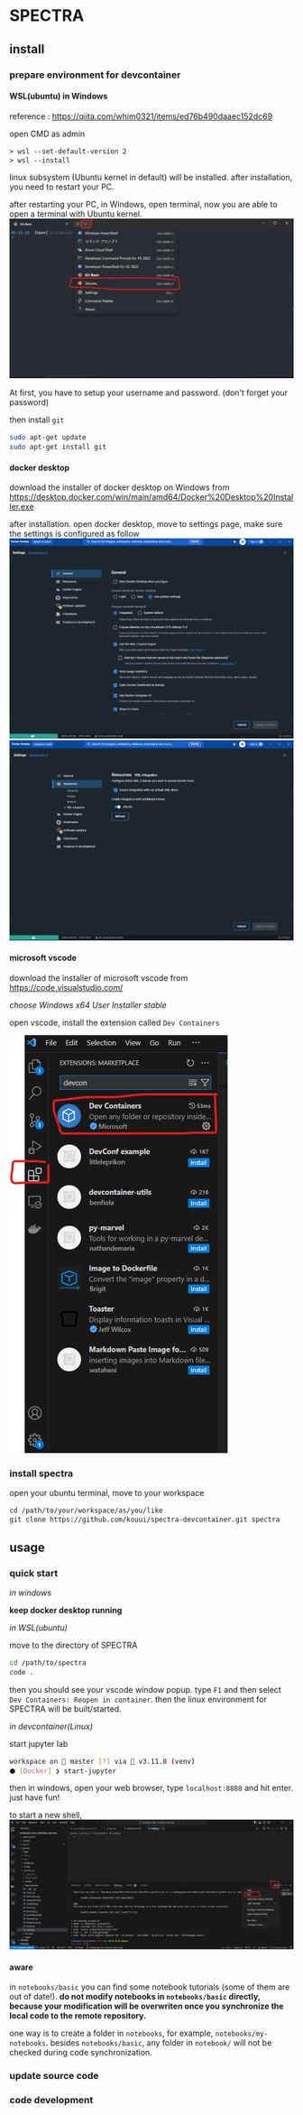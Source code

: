 # SPECTRA

## install

### prepare environment for devcontainer

#### WSL(ubuntu) in Windows

reference : <https://qiita.com/whim0321/items/ed76b490daaec152dc69>

open CMD as admin

```
> wsl --set-default-version 2
> wsl --install
```

linux subsystem (Ubuntu kernel in default) will be installed.
after installation, you need to restart your PC.

after restarting your PC,  in Windows, open terminal, now you are able to open a terminal with Ubuntu kernel. 
![fig5](figures/fig5.png)

At first, you have to setup your username and password. (don't forget your password)

then install `git`

```bash
sudo apt-get update
sudo apt-get install git
```

#### docker desktop

download the installer of docker desktop on Windows from
<https://desktop.docker.com/win/main/amd64/Docker%20Desktop%20Installer.exe>

after installation. open docker desktop, move to settings page, make sure the settings is configured as follow
![fig1](figures/fig1.png)
![fig2](figures/fig2.png)

#### microsoft vscode

download the installer of microsoft vscode from <https://code.visualstudio.com/>

*choose Windows x64 User Installer stable*

open vscode, install the extension called `Dev Containers`

![fig3](figures/fig3.png)

### install spectra

open your ubuntu terminal, move to your workspace

```
cd /path/to/your/workspace/as/you/like
git clone https://github.com/kouui/spectra-devcontainer.git spectra
```

## usage

### quick start

*in windows*

**keep docker desktop running**

*in WSL(ubuntu)*

move to the directory of SPECTRA

```bash
cd /path/to/spectra
code .
```

then you should see your vscode window popup.
type `F1` and then select `Dev Containers: Reopen in container`.
then the linux environment for SPECTRA will be built/started.

*in devcontainer(Linux)*

start jupyter lab

```bash
workspace on  master [?] via 🐍 v3.11.8 (venv) 
⬢ [Docker] ❯ start-jupyter
```

then in windows, open your web browser, type `localhost:8888` and hit enter.
just have fun!

to start a new shell,
![fig4](figures/fig4.png)

#### aware

in `notebooks/basic` you can find some notebook tutorials (some of them are out of date!).
**do not modify notebooks in `notebooks/basic` directly, because your modification will be overwriten once you synchronize the local code to the remote repository.**

one way is to create a folder in `notebooks`, for example, `notebooks/my-notebooks`.
besides `notebooks/basic`, any folder in `notebook/` will not be checked during code synchronization.

### update source code

### code development

